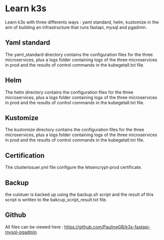 # Learn k3s

Learn k3s with three differents ways : yaml standard, helm, kustomize in the aim of building an infrastructure that runs fastapi, mysql and pgadmin.

## Yaml standard

The yaml_standard directory contains the configuration files for the three microservices, plus a logs folder containing logs of the three microservices in prod and the results of control commands in the kubegetall.txt file.

## Helm

The helm directory contains the configuration files for the three microservices, plus a logs folder containing logs of the three microservices in prod and the results of control commands in the kubegetall.txt file.

## Kustomize

The kustomize directory contains the configuration files for the three microservices, plus a logs folder containing logs of the three microservices in prod and the results of control commands in the kubegetall.txt file.

## Certification

The clusterissuer.yml file configure the letsencrypt-prod certificate.

## Backup

the culstuer is backed up using the backup.sh script and the result of this script is written to the bakcup_script_result.txt file.

## Github

All files can be viewed here : https://github.com/PaulineGB/k3s-fastapi-mysql-pgadmin
